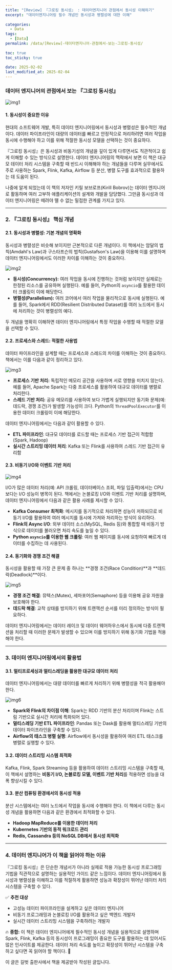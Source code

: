 ```yaml
---  
title: "[Review] 『그로킹 동시성』 : 데이터엔지니어 관점에서 동시성 이해하기"  
excerpt: "데이터엔지니어링 필수 개념인 동시성과 병렬성에 대한 이해"  
  
categories:  
  - Data  
tags:  
  - [Data]  
permalink: /data/[Review]-데이터엔지니어-관점에서-보는-그로킹-동시성/  
  
toc: true  
toc_sticky: true  
  
date: 2025-02-02  
last_modified_at: 2025-02-04  
---  
```

  
### **데이터 엔지니어의 관점에서 보는 『그로킹 동시성』**
![img1](/assets/images/2025-02-04-[Review]-데이터엔지니어링-관점에서-보는-그로킹-동시성/IMG_7795.jpeg)  

#### **1. 동시성이 중요한 이유**

현대의 소프트웨어 개발, 특히 데이터 엔지니어링에서 동시성과 병렬성은 필수적인 개념이다. 데이터 파이프라인이 대량의 데이터를 빠르고 안정적으로 처리하려면 여러 작업을 동시에 수행해야 하고 이를 위해 적절한 동시성 모델을 선택하는 것이 중요하다.

『그로킹 동시성』은 동시성과 비동기성의 개념을 깊이 있게 다루면서도 직관적이고 쉽게 이해할 수 있는 방식으로 설명한다. 데이터 엔지니어링의 맥락에서 보면 이 책은 대규모 데이터 처리 시스템을 구축할 때 반드시 이해해야 하는 개념들을 다루며 실무에서도 주로 사용하는 Spark, Flink, Kafka, Airflow 등 분산, 병렬 도구를 효과적으로 활용하는 데 도움이 된다.

나중에 알게 되었는데 이 책의 저자인 키릴 보브로프(Kirill Bobrov)는 데이터 엔지니어로 활동하며 여러 고부하 애플리케이션의 설계와 개발을 담당했다. 그만큼 동시성과 데이터 엔지니어링은 떼려야 뗄 수 없는 밀접한 관계를 가지고 있다.  

---

### **2. 『그로킹 동시성』 핵심 개념**

#### **2.1. 동시성과 병렬성: 기본 개념의 명확화**

동시성과 병렬성은 비슷해 보이지만 근본적으로 다른 개념이다. 이 책에서는 암달의 법칙(Amdahl's Law)과 구스타프슨의 법칙(Gustafson's Law)을 이용해 이를 설명하며 데이터 엔지니어링에서도 이러한 차이를 이해하는 것이 중요하다.

![img2](/assets/images/2025-02-04-[Review]-데이터엔지니어링-관점에서-보는-그로킹-동시성/IMG_7796.jpeg)  

- **동시성(Concurrency):** 여러 작업을 동시에 진행하는 것처럼 보이지만 실제로는 한정된 리소스를 공유하며 실행된다. 예를 들어, Python의 `asyncio`를 활용한 데이터 크롤링이 이에 해당한다.
- **병렬성(Parallelism):** 여러 코어에서 여러 작업을 물리적으로 동시에 실행된다. 예를 들어, Spark에서 RDD(Resilient Distributed Dataset)를 여러 노드에서 동시에 처리하는 것이 병렬성의 예다.

두 개념을 명확히 이해하면 데이터 엔지니어링에서 특정 작업을 수행할 때 적절한 모델을 선택할 수 있다.

#### **2.2. 프로세스와 스레드: 적절한 사용법**

데이터 파이프라인을 설계할 때는 프로세스와 스레드의 차이를 이해하는 것이 중요하다. 책에서는 이를 다음과 같이 정리하고 있다.

![img3](/assets/images/2025-02-04-[Review]-데이터엔지니어링-관점에서-보는-그로킹-동시성/IMG_7797.jpeg)  

- **프로세스 기반 처리:** 독립적인 메모리 공간을 사용하며 서로 영향을 미치지 않는다. 예를 들어, Apache Spark는 다중 프로세스를 활용하여 대규모 데이터를 병렬로 처리한다.
- **스레드 기반 처리:** 공유 메모리를 사용하여 보다 가볍게 실행되지만 동기화 문제(예: 데드락, 경쟁 조건)가 발생할 가능성이 크다. Python의 `ThreadPoolExecutor`를 이용한 데이터 크롤링이 이에 해당한다.

데이터 엔지니어링에서는 다음과 같이 활용할 수 있다.
- **ETL 파이프라인**: 대규모 데이터를 로드할 때는 프로세스 기반 접근이 적합함 (Spark, Hadoop)
- **실시간 스트리밍 데이터 처리**: Kafka 또는 Flink를 사용하여 스레드 기반 접근이 유리함

#### **2.3. 비동기 I/O와 이벤트 기반 처리**

![img4](/assets/images/2025-02-04-[Review]-데이터엔지니어링-관점에서-보는-그로킹-동시성/IMG_7798.jpeg)  

I/O가 많은 데이터 처리(예: API 크롤링, 데이터베이스 조회, 파일 입출력)에서는 CPU보다는 I/O 성능이 병목이 된다. 책에서는 논블로킹 I/O와 이벤트 기반 처리를 설명하며, 데이터 엔지니어링에서 다음과 같은 활용 사례를 제시할 수 있다.

- **Kafka Consumer 최적화**: 메시지를 동기적으로 처리하면 성능이 저하되므로 비동기 I/O를 활용하여 여러 메시지를 동시에 가져와 처리하는 방식이 유리하다.
- **Flink의 Async I/O**: 외부 데이터 소스(MySQL, Redis 등)와 통합할 때 비동기 방식으로 데이터를 불러오면 처리 속도를 높일 수 있다.
- **Python `asyncio`를 이용한 웹 크롤링**: 여러 웹 페이지를 동시에 요청하여 빠르게 데이터를 수집하는 데 사용된다.

#### **2.4. 동기화와 경쟁 조건 해결**

동시성을 활용할 때 가장 큰 문제 중 하나는 **경쟁 조건(Race Condition)**과 **데드락(Deadlock)**이다.

![img5](/assets/images/2025-02-04-[Review]-데이터엔지니어링-관점에서-보는-그로킹-동시성/IMG_7802.jpeg)  

- **경쟁 조건 해결**: 뮤텍스(Mutex), 세마포어(Semaphore) 등을 이용해 공유 자원을 보호해야 한다.
- **데드락 해결**: 교착 상태를 방지하기 위해 트랜잭션 순서를 미리 정의하는 방식이 필요하다.

데이터 엔지니어링에서는 데이터 레이크 및 데이터 웨어하우스에서 동시에 다중 트랜잭션을 처리할 때 이러한 문제가 발생할 수 있으며 이를 방지하기 위해 동기화 기법을 적용해야 한다.

---

### **3. 데이터 엔지니어링에서의 활용법**

#### **3.1. 멀티프로세싱과 멀티스레딩을 활용한 대규모 데이터 처리**

데이터 엔지니어링에서는 대량 데이터를 빠르게 처리하기 위해 병렬성을 적극 활용해야 한다.

![img6](/assets/images/2025-02-04-[Review]-데이터엔지니어링-관점에서-보는-그로킹-동시성/IMG_7800.jpeg)  

- **Spark와 Flink의 차이점 이해**: Spark는 RDD 기반의 분산 처리이며 Flink는 스트림 기반으로 실시간 처리에 특화되어 있다.
- **멀티스레딩 기반 ETL 파이프라인**: Pandas 또는 Dask를 활용해 멀티스레딩 기반의 데이터 파이프라인을 구축할 수 있다.
- **Airflow의 태스크 병렬 실행**: Airflow에서 동시성을 활용하여 여러 ETL 태스크를 병렬로 실행할 수 있다.

#### **3.2. 데이터 스트리밍 시스템 최적화**

Kafka, Flink, Spark Streaming 등을 활용하여 데이터 스트리밍 시스템을 구축할 때, 이 책에서 설명하는 **비동기 I/O, 논블로킹 모델, 이벤트 기반 처리**를 적용하면 성능을 대폭 향상시킬 수 있다.

#### **3.3. 분산 컴퓨팅 환경에서의 동시성 적용**

분산 시스템에서는 여러 노드에서 작업을 동시에 수행해야 한다. 이 책에서 다루는 동시성 개념을 활용하면 다음과 같은 환경에서 최적화할 수 있다.

- **Hadoop MapReduce를 이용한 데이터 처리**
- **Kubernetes 기반의 동적 워크로드 관리**
- **Redis, Cassandra 등의 NoSQL DB에서 동시성 최적화**

---

### **4. 데이터 엔지니어가 이 책을 읽어야 하는 이유**

『그로킹 동시성』은 단순한 개념서가 아니라 실제로 적용 가능한 동시성 프로그래밍 기법을 직관적으로 설명하는 실용적인 가이드 같은 느낌이다. 데이터 엔지니어링에서 동시성과 병렬성을 이해하고 이를 적절하게 활용하면 성능과 확장성이 뛰어난 데이터 처리 시스템을 구축할 수 있다.

✅ **추천 대상**
- 고성능 데이터 파이프라인을 설계하고 싶은 데이터 엔지니어
- 비동기 프로그래밍과 논블로킹 I/O를 활용하고 싶은 백엔드 개발자
- 실시간 데이터 스트리밍 시스템을 구축하려는 개발자

🔥 **종합:**
이 책은 데이터 엔지니어에게 필수적인 동시성 개념을 실용적으로 설명하며 Spark, Flink, Kafka 등의 동시성이 프로그래밍이 중요한 도구를 활용하는 데 있어서도 많은 인사이트를 제공한다. 데이터 처리 속도를 높이고 확장성이 뛰어난 시스템을 구축하고 싶다면 꼭 읽어야 할 책이다. 🚀

이 글은 길벗 출판사에서 책을 제공받아 작성된 글입니다.